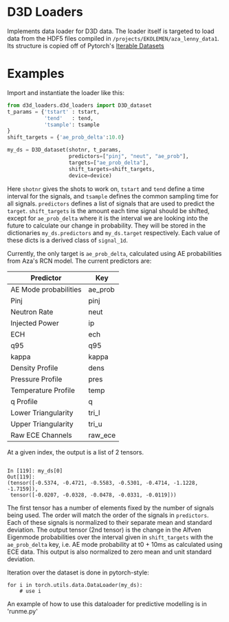 D3D Loaders
===========

Implements data loader for D3D data. The loader itself is targeted to load data from the HDF5
files compiled in `/projects/EKOLEMEN/aza_lenny_data1`. 
Its structure is copied off of Pytorch's
[Iterable Datasets](https://pytorch.org/docs/stable/data.html#torch.utils.data.IterableDataset)

Examples
========

Import and instantiate the loader like this:
```python
from d3d_loaders.d3d_loaders import D3D_dataset
t_params = {'tstart' : tstart,
            'tend'   : tend,
            'tsample': tsample
}
shift_targets = {'ae_prob_delta':10.0}

my_ds = D3D_dataset(shotnr, t_params,
                    predictors=["pinj", "neut", "ae_prob"],
                    targets=["ae_prob_delta"],
                    shift_targets=shift_targets,
                    device=device)
```

Here `shotnr` gives the shots to work on, `tstart` and `tend` define a time interval for the
signals, and `tsample` defines the common sampling time for all signals.
`predictors` defines a list of signals that are used to predict the `target`.
`shift_targets` is the amount each time signal should be shifted, except for `ae_prob_delta` 
where it is the interval we are looking into the future to calculate our change in probability. 
They will be stored in the dictionaries `my_ds.predictors` and `my_ds.target`
respectively. Each value of these dicts is a derived class of `signal_1d`.

Currently, the only target is `ae_prob_delta`, calculated using AE probabilities from Aza's RCN model. 
The current predictors are:

| Predictor             | Key     |
|-----------------------|---------|
| AE Mode probabilities | ae_prob |
| Pinj                  | pinj    |
| Neutron Rate          | neut    |
| Injected Power        | ip      |
| ECH                   | ech     |
| q95                   | q95     |
| kappa                 | kappa   |
| Density Profile       | dens    |
| Pressure Profile      | pres    |
| Temperature Profile   | temp    |
| q Profile             | q       |
| Lower Triangularity   | tri_l   |
| Upper Triangularity   | tri_u   |
| Raw ECE Channels      | raw_ece |

At a given index, the output is a list of 2 tensors.
```

In [119]: my_ds[0]
Out[119]: 
(tensor([-0.5374, -0.4721, -0.5583, -0.5301, -0.4714, -1.1228, -1.7159]),
 tensor([-0.0207, -0.0328, -0.0478, -0.0331, -0.0119]))
```

The first tensor has a number of elements fixed by the number of signals being used. 
The order will match the order of the signals in `predictors`. 
Each of these signals is normalized to their separate mean and standard deviation.
The output tensor (2nd tensor) is the change in the Alfven Eigenmode probabilities over the interval given in
`shift_targets` with the `ae_prob_delta` key,
i.e. AE mode probability at t0 + 10ms as calculated using ECE data. This output is also
normalized to zero mean and unit standard deviation.



Iteration over the dataset is done in pytorch-style:
```
for i in torch.utils.data.DataLoader(my_ds):
    # use i
```

An example of how to use this dataloader for predictive modelling is in 'runme.py'

